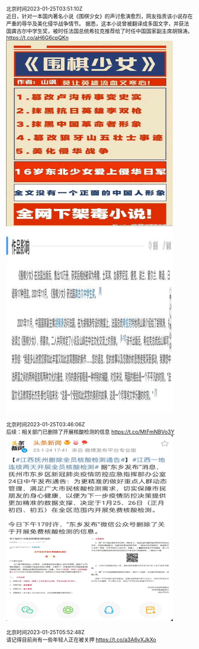 北京时间2023-01-25T03:51:10Z<br>近日，针对一本国内著名小说《围棋少女》的声讨愈演愈烈，网友指责该小说存在严重的辱华及美化侵华战争情节。
据悉，这本小说曾被翻译成多国文字，并获法国龚古尔中学生奖，被时任法国总统希拉克推荐给了时任中国国家副主席胡锦涛。 https://t.co/aH6G6cpQKn<br><img src='/temp/image/2023/y-Month-1/1617973300990443526_0.jpg' width='450' height='500'><img src='/temp/image/2023/y-Month-1/1617973300990443526_1.jpg' width='450' height='500'><br><br>北京时间2023-01-25T03:46:06Z<br>后续：相关部门已删除了开展核酸检测的信息 https://t.co/MtFmNBVo3Y<br><img src='/temp/image/2023/y-Month-1/1617972026970624000_0.jpg' width='450' height='500'><br><br>北京时间2023-01-25T05:52:48Z<br>请记得目前尚有一些年轻人正在被关押
https://t.co/a3A6vXJkXo<br><br><br>